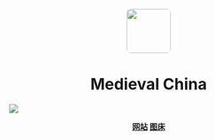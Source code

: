 <p align="center">
  <a href="https://medieval-china.club">
    <img width="80" style="border-radius: 8px; overflow: hidden" src="https://avatars.githubusercontent.com/u/80798631">
  </a>
</p>

<h1 align="center">Medieval China</h1>

![](https://medieval-china.club/images/post_images/20211104%E5%AE%8B%E9%BB%84%E5%BA%AD%E5%9D%9A%E6%9D%BE%E9%A3%8E%E9%98%81%E5%B8%96.jpg)

<div align="center">
<strong>
  <a href="https://medieval-china.club">网站</a>
</strong>
<strong>
  <a href="https://andesome.github.io/lyin/index.html#/upload">图床</a>
</strong>
</div>


